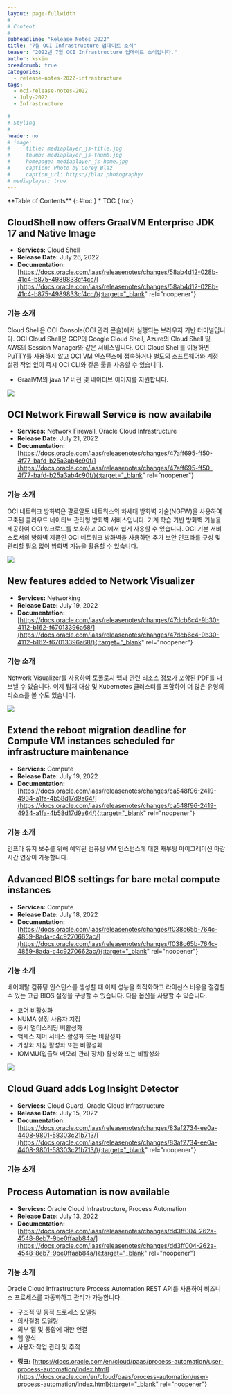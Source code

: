 ```yaml
---
layout: page-fullwidth
#
# Content
#
subheadline: "Release Notes 2022"
title: "7월 OCI Infrastructure 업데이트 소식"
teaser: "2022년 7월 OCI Infrastructure 업데이트 소식입니다."
author: kskim
breadcrumb: true
categories:
  - release-notes-2022-infrastructure
tags:
  - oci-release-notes-2022
  - July-2022
  - Infrastructure

#
# Styling
#
header: no
# image:
#     title: mediaplayer_js-title.jpg
#     thumb: mediaplayer_js-thumb.jpg
#     homepage: mediaplayer_js-home.jpg
#     caption: Photo by Corey Blaz
#     caption_url: https://blaz.photography/
# mediaplayer: true
---
```


<div class="panel radius" markdown="1">
**Table of Contents**
{: #toc }
*  TOC
{:toc}
</div>




## CloudShell now offers GraalVM Enterprise JDK 17 and Native Image
* **Services:** Cloud Shell
* **Release Date:** July 26, 2022
* **Documentation:** [https://docs.oracle.com/iaas/releasenotes/changes/58ab4d12-028b-41c4-b875-4989833cf4cc/](https://docs.oracle.com/iaas/releasenotes/changes/58ab4d12-028b-41c4-b875-4989833cf4cc/){:target="_blank" rel="noopener"}

### 기능 소개
Cloud Shell은 OCI Console(OCI 관리 콘솔)에서 실행되는 브라우저 기반 터미널입니다. OCI Cloud Shell은 GCP의 Google Cloud Shell, Azure의 Cloud Shell 및 AWS의 Session Manager와 같은 서비스입니다. OCI Cloud Shell를 이용하면 PuTTY를 사용하지 않고 OCI VM 인스턴스에 접속하거나 별도의 소프트웨어와 계정 설정 작업 없이 즉시 OCI CLI와 같은 툴을 사용할 수 있습니다.
- GraalVM의 java 17 버전 및 네이티브 이미지를 지원합니다.

![](/assets/img/infrastructure/2022/08/SCR-20221003-id3.png)

## OCI Network Firewall Service is now availabile
* **Services:**  Network Firewall, Oracle Cloud Infrastructure
* **Release Date:** July 21, 2022
* **Documentation:** [https://docs.oracle.com/iaas/releasenotes/changes/47aff695-ff50-4f77-bafd-b25a3ab4c90f/](https://docs.oracle.com/iaas/releasenotes/changes/47aff695-ff50-4f77-bafd-b25a3ab4c90f/){:target="_blank" rel="noopener"}

### 기능 소개
OCI 네트워크 방화벽은 팔로알토 네트웍스의 차세대 방화벽 기술(NGFW)을 사용하여 구축된 클라우드 네이티브 관리형 방화벽 서비스입니다. 기계 학습 기반 방화벽 기능을 제공하여 OCI 워크로드를 보호하고 OCI에서 쉽게 사용할 수 있습니다. OCI 기본 서비스로서의 방화벽 제품인 OCI 네트워크 방화벽을 사용하면 추가 보안 인프라를 구성 및 관리할 필요 없이 방화벽 기능을 활용할 수 있습니다.

![](/assets/img/infrastructure/2022/08/Medium.jpg)

## New features added to Network Visualizer
* **Services:**  Networking
* **Release Date:** July 19, 2022
* **Documentation:** [https://docs.oracle.com/iaas/releasenotes/changes/47dcb6c4-9b30-4112-b162-f67013396a68/](https://docs.oracle.com/iaas/releasenotes/changes/47dcb6c4-9b30-4112-b162-f67013396a68/){:target="_blank" rel="noopener"}

### 기능 소개
Network Visualizer를 사용하여 토폴로지 맵과 관련 리소스 정보가 포함된 PDF를 내보낼 수 있습니다. 이제 탑재 대상 및 Kubernetes 클러스터를 포함하여 더 많은 유형의 리소스를 볼 수도 있습니다.

![](/assets/img/infrastructure/2022/08/SCR-20221003-ikb.png)



## Extend the reboot migration deadline for Compute VM instances scheduled for infrastructure maintenance
* **Services:**  Compute
* **Release Date:** July 19, 2022
* **Documentation:** [https://docs.oracle.com/iaas/releasenotes/changes/ca548f96-2419-4934-a1fa-4b58d17d9a64/](https://docs.oracle.com/iaas/releasenotes/changes/ca548f96-2419-4934-a1fa-4b58d17d9a64/){:target="_blank" rel="noopener"}

### 기능 소개

인프라 유지 보수를 위해 예약된 컴퓨팅 VM 인스턴스에 대한 재부팅 마이그레이션 마감 시간 연장이 가능합니다. 

## Advanced BIOS settings for bare metal compute instances
* **Services:**  Compute
* **Release Date:** July 18, 2022
* **Documentation:** [https://docs.oracle.com/iaas/releasenotes/changes/f038c65b-764c-4859-8ada-c4c9270662ac/](https://docs.oracle.com/iaas/releasenotes/changes/f038c65b-764c-4859-8ada-c4c9270662ac/){:target="_blank" rel="noopener"}

### 기능 소개

베어메탈 컴퓨팅 인스턴스를 생성할 때 이제 성능을 최적화하고 라이선스 비용을 절감할 수 있는 고급 BIOS 설정을 구성할 수 있습니다. 다음 옵션을 사용할 수 있습니다.

- 코어 비활성화
- NUMA 설정 사용자 지정
- 동시 멀티스레딩 비활성화
- 액세스 제어 서비스 활성화 또는 비활성화
- 가상화 지침 활성화 또는 비활성화
- IOMMU(입출력 메모리 관리 장치) 활성화 또는 비활성화

![](/assets/img/infrastructure/2022/08/SCR-20221003-ixi.png)


## Cloud Guard adds Log Insight Detector
* **Services:**   Cloud Guard, Oracle Cloud Infrastructure
* **Release Date:** July 15, 2022
* **Documentation:** [https://docs.oracle.com/iaas/releasenotes/changes/83af2734-ee0a-4408-9801-58303c21b713/](https://docs.oracle.com/iaas/releasenotes/changes/83af2734-ee0a-4408-9801-58303c21b713/){:target="_blank" rel="noopener"}

### 기능 소개





## Process Automation is now available
* **Services:**    Oracle Cloud Infrastructure, Process Automation
* **Release Date:** July 13, 2022
* **Documentation:** [https://docs.oracle.com/iaas/releasenotes/changes/dd3ff004-262a-4548-8eb7-9be0ffaab84a/](https://docs.oracle.com/iaas/releasenotes/changes/dd3ff004-262a-4548-8eb7-9be0ffaab84a/){:target="_blank" rel="noopener"}

### 기능 소개

Oracle Cloud Infrastructure Process Automation REST API를 사용하여 비즈니스 프로세스를 자동화하고 관리가 가능합니다.
- 구조적 및 동적 프로세스 모델링
- 의사결정 모델링
- 외부 앱 및 통합에 대한 연결
- 웹 양식
- 사용자 작업 관리 및 추적

* **링크:** [https://docs.oracle.com/en/cloud/paas/process-automation/user-process-automation/index.html](https://docs.oracle.com/en/cloud/paas/process-automation/user-process-automation/index.html){:target="_blank" rel="noopener"}

